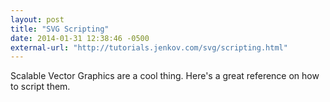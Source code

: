 ```yaml
---
layout: post
title: "SVG Scripting"
date: 2014-01-31 12:38:46 -0500
external-url: "http://tutorials.jenkov.com/svg/scripting.html"
---
```


Scalable Vector Graphics are a cool thing. Here's a great reference on how to
script them.
